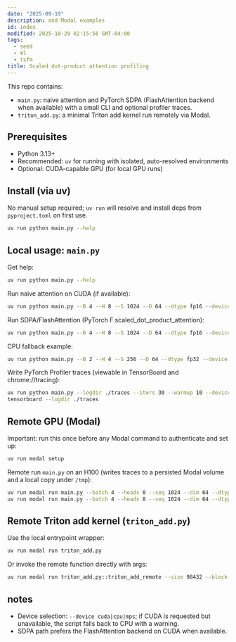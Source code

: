 ```yaml
---
date: "2025-09-19"
description: and Modal examples
id: index
modified: 2025-10-29 02:15:56 GMT-04:00
tags:
  - seed
  - ml
  - tsfm
title: Scaled dot-product attention profiling
---
```


This repo contains:

- `main.py`: naive attention and PyTorch SDPA (FlashAttention backend when available) with a small CLI and optional profiler traces.
- `triton_add.py`: a minimal Triton add kernel run remotely via Modal.

## Prerequisites

- Python 3.13+
- Recommended: `uv` for running with isolated, auto-resolved environments
- Optional: CUDA-capable GPU (for local GPU runs)

## Install (via uv)

No manual setup required; `uv run` will resolve and install deps from `pyproject.toml` on first use.

```bash
uv run python main.py --help
```

## Local usage: `main.py`

Get help:

```bash
uv run python main.py --help
```

Run naive attention on CUDA (if available):

```bash
uv run python main.py --B 4 --H 8 --S 1024 --D 64 --dtype fp16 --device cuda --iters 20 --warmup 10 --impl naive
```

Run SDPA/FlashAttention (PyTorch F.scaled_dot_product_attention):

```bash
uv run python main.py --B 4 --H 8 --S 1024 --D 64 --dtype fp16 --device cuda --iters 20 --warmup 10 --impl sdpa
```

CPU fallback example:

```bash
uv run python main.py --B 2 --H 4 --S 256 --D 64 --dtype fp32 --device cpu --iters 5 --warmup 2 --impl naive
```

Write PyTorch Profiler traces (viewable in TensorBoard and chrome://tracing):

```bash
uv run python main.py --logdir ./traces --iters 30 --warmup 10 --device cuda --impl sdpa
tensorboard --logdir ./traces
```

## Remote GPU (Modal)

Important: run this once before any Modal command to authenticate and set up:

```bash
uv run modal setup
```

Remote run `main.py` on an H100 (writes traces to a persisted Modal volume and a local copy under `/tmp`):

```bash
uv run modal run main.py --batch 4 --heads 8 --seq 1024 --dim 64 --dtype fp16 --seed 0 --warmup 10 --iters 20 --impl naive --label naive
uv run modal run main.py --batch 4 --heads 8 --seq 1024 --dim 64 --dtype fp16 --seed 0 --warmup 10 --iters 20 --impl sdpa  --label sdpa
```

## Remote Triton add kernel (`triton_add.py`)

Use the local entrypoint wrapper:

```bash
uv run modal run triton_add.py
```

Or invoke the remote function directly with args:

```bash
uv run modal run triton_add.py::triton_add_remote --size 98432 --block-size 1024 --seed 0
```

## notes

- Device selection: `--device cuda|cpu|mps`; if CUDA is requested but unavailable, the script falls back to CPU with a warning.
- SDPA path prefers the FlashAttention backend on CUDA when available.
